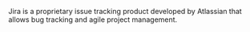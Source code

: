 Jira is a proprietary issue tracking product developed by Atlassian that allows bug tracking and agile project management.